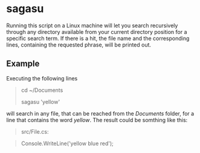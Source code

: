# sagasu

Running this script on a Linux machine will let you search recursively through any directory available from your current directory position for a specific search term. If there is a hit, the file name and the corresponding lines, containing the requested phrase, will be printed out.

## Example

Executing the following lines

> cd ~/Documents
> 
> sagasu 'yellow'

will search in any file, that can be reached from the _Documents_ folder, for a line that contains the word *_yellow_*.
The result could be somthing like this:

> src/File.cs:

> Console.WriteLine('yellow blue red');



